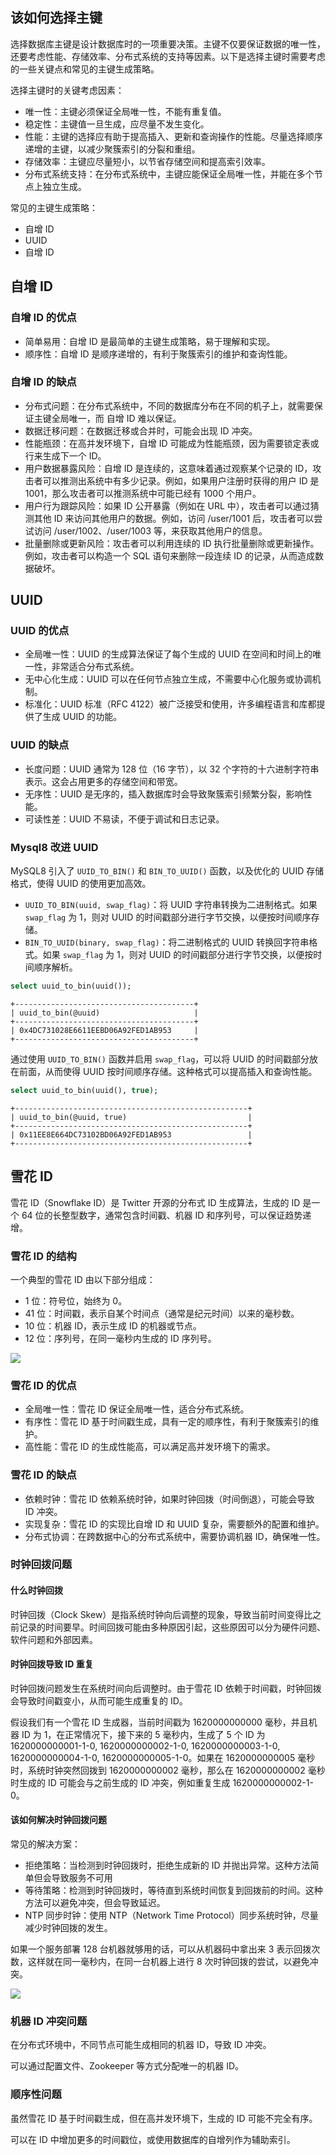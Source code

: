 ## 该如何选择主键

选择数据库主键是设计数据库时的一项重要决策。主键不仅要保证数据的唯一性，还要考虑性能、存储效率、分布式系统的支持等因素。以下是选择主键时需要考虑的一些关键点和常见的主键生成策略。

选择主键时的关键考虑因素：

- 唯一性：主键必须保证全局唯一性，不能有重复值。
- 稳定性：主键值一旦生成，应尽量不发生变化。
- 性能：主键的选择应有助于提高插入、更新和查询操作的性能。尽量选择顺序递增的主键，以减少聚簇索引的分裂和重组。
- 存储效率：主键应尽量短小，以节省存储空间和提高索引效率。
- 分布式系统支持：在分布式系统中，主键应能保证全局唯一性，并能在多个节点上独立生成。

常见的主键生成策略：

- 自增 ID
- UUID
- 自增 ID

## 自增 ID

### 自增 ID 的优点

- 简单易用：自增 ID 是最简单的主键生成策略，易于理解和实现。
- 顺序性：自增 ID 是顺序递增的，有利于聚簇索引的维护和查询性能。

### 自增 ID 的缺点

- 分布式问题：在分布式系统中，不同的数据库分布在不同的机子上，就需要保证主键全局唯一，而 自增 ID 难以保证。
- 数据迁移问题：在数据迁移或合并时，可能会出现 ID 冲突。
- 性能瓶颈：在高并发环境下，自增 ID 可能成为性能瓶颈，因为需要锁定表或行来生成下一个 ID。
- 用户数据暴露风险：自增 ID 是连续的，这意味着通过观察某个记录的 ID，攻击者可以推测出系统中有多少记录。例如，如果用户注册时获得的用户 ID 是 1001，那么攻击者可以推测系统中可能已经有 1000 个用户。
- 用户行为跟踪风险：如果 ID 公开暴露（例如在 URL 中），攻击者可以通过猜测其他 ID 来访问其他用户的数据。例如，访问 /user/1001 后，攻击者可以尝试访问 /user/1002、/user/1003 等，来获取其他用户的信息。
- 批量删除或更新风险：攻击者可以利用连续的 ID 执行批量删除或更新操作。例如，攻击者可以构造一个 SQL 语句来删除一段连续 ID 的记录，从而造成数据破坏。

## UUID

### UUID 的优点

- 全局唯一性：UUID 的生成算法保证了每个生成的 UUID 在空间和时间上的唯一性，非常适合分布式系统。
- 无中心化生成：UUID 可以在任何节点独立生成，不需要中心化服务或协调机制。
- 标准化：UUID 标准（RFC 4122）被广泛接受和使用，许多编程语言和库都提供了生成 UUID 的功能。

### UUID 的缺点

- 长度问题：UUID 通常为 128 位（16 字节），以 32 个字符的十六进制字符串表示。这会占用更多的存储空间和带宽。
- 无序性：UUID 是无序的，插入数据库时会导致聚簇索引频繁分裂，影响性能。
- 可读性差：UUID 不易读，不便于调试和日志记录。

### Mysql8 改进 UUID

MySQL8 引入了 `UUID_TO_BIN()` 和 `BIN_TO_UUID()` 函数，以及优化的 UUID 存储格式，使得 UUID 的使用更加高效。

- `UUID_TO_BIN(uuid, swap_flag)`：将 UUID 字符串转换为二进制格式。如果 `swap_flag` 为 1，则对 UUID 的时间戳部分进行字节交换，以便按时间顺序存储。
- `BIN_TO_UUID(binary, swap_flag)`：将二进制格式的 UUID 转换回字符串格式。如果 `swap_flag` 为 1，则对 UUID 的时间戳部分进行字节交换，以便按时间顺序解析。

```sql
select uuid_to_bin(uuid());
```

```console
+----------------------------------------+
| uuid_to_bin(@uuid)                     |
+----------------------------------------+
| 0x4DC731028E6611EEBD06A92FED1AB953     |
+----------------------------------------+
```

通过使用 `UUID_TO_BIN()` 函数并启用 `swap_flag`，可以将 UUID 的时间戳部分放在前面，从而使得 UUID 按时间顺序存储。这种格式可以提高插入和查询性能。

```sql
select uuid_to_bin(uuid(), true);
```

```console
+----------------------------------------------------+
| uuid_to_bin(@uuid, true)                           |
+----------------------------------------------------+
| 0x11EE8E664DC73102BD06A92FED1AB953                 |
+----------------------------------------------------+
```

## 雪花 ID

雪花 ID（Snowflake ID）是 Twitter 开源的分布式 ID 生成算法，生成的 ID 是一个 64 位的长整型数字，通常包含时间戳、机器 ID 和序列号，可以保证趋势递增。

### 雪花 ID 的结构

一个典型的雪花 ID 由以下部分组成：

- 1 位：符号位，始终为 0。
- 41 位：时间戳，表示自某个时间点（通常是纪元时间）以来的毫秒数。
- 10 位：机器 ID，表示生成 ID 的机器或节点。
- 12 位：序列号，在同一毫秒内生成的 ID 序列号。

![](https://note-sun.oss-cn-shanghai.aliyuncs.com/image/202408021306140.png)

### 雪花 ID 的优点

- 全局唯一性：雪花 ID 保证全局唯一性，适合分布式系统。
- 有序性：雪花 ID 基于时间戳生成，具有一定的顺序性，有利于聚簇索引的维护。
- 高性能：雪花 ID 的生成性能高，可以满足高并发环境下的需求。

### 雪花 ID 的缺点

- 依赖时钟：雪花 ID 依赖系统时钟，如果时钟回拨（时间倒退），可能会导致 ID 冲突。
- 实现复杂：雪花 ID 的实现比自增 ID 和 UUID 复杂，需要额外的配置和维护。
- 分布式协调：在跨数据中心的分布式系统中，需要协调机器 ID，确保唯一性。

### 时钟回拨问题

#### 什么时钟回拨

时钟回拨（Clock Skew）是指系统时钟向后调整的现象，导致当前时间变得比之前记录的时间要早。时间回拨可能由多种原因引起，这些原因可以分为硬件问题、软件问题和外部因素。

#### 时钟回拨导致 ID 重复

时钟回拨问题发生在系统时间向后调整时。由于雪花 ID 依赖于时间戳，时钟回拨会导致时间戳变小，从而可能生成重复的 ID。

假设我们有一个雪花 ID 生成器，当前时间戳为 1620000000000 毫秒，并且机器 ID 为 1，在正常情况下，接下来的 5 毫秒内，生成了 5 个 ID 为 1620000000001-1-0, 1620000000002-1-0, 1620000000003-1-0, 1620000000004-1-0, 1620000000005-1-0。如果在 1620000000005 毫秒时，系统时钟突然回拨到 1620000000002 毫秒，那么在 1620000000002 毫秒时生成的 ID 可能会与之前生成的 ID 冲突，例如重复生成 1620000000002-1-0。

#### 该如何解决时钟回拨问题

常见的解决方案：

- 拒绝策略：当检测到时钟回拨时，拒绝生成新的 ID 并抛出异常。这种方法简单但会导致服务不可用
- 等待策略：检测到时钟回拨时，等待直到系统时间恢复到回拨前的时间。这种方法可以避免冲突，但会导致延迟。
- NTP 同步时钟：使用 NTP（Network Time Protocol）同步系统时钟，尽量减少时钟回拨的发生。

如果一个服务部署 128 台机器就够用的话，可以从机器码中拿出来 3 表示回拨次数，这样就在同一毫秒内，在同一台机器上进行 8 次时钟回拨的尝试，以避免冲突。

![](https://note-sun.oss-cn-shanghai.aliyuncs.com/image/202411181328406.png)

### 机器 ID 冲突问题

在分布式环境中，不同节点可能生成相同的机器 ID，导致 ID 冲突。

可以通过配置文件、Zookeeper 等方式分配唯一的机器 ID。

### 顺序性问题

虽然雪花 ID 基于时间戳生成，但在高并发环境下，生成的 ID 可能不完全有序。

可以在 ID 中增加更多的时间戳位，或使用数据库的自增列作为辅助索引。

